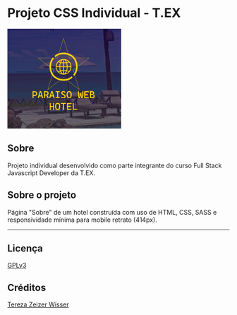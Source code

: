 # Projeto CSS Individual - T.EX
![Hotel Paraíso Web](images/Logo%20no%20site.png)
## Sobre 
Projeto individual desenvolvido como parte integrante do curso Full Stack Javascript Developer da T.EX.

## Sobre o projeto
Página "Sobre" de um hotel construída com uso de HTML, CSS, SASS e responsividade mínima para mobile retrato (414px). 

--- 

## Licença
[GPLv3](https://choosealicense.com/licenses/gpl-3.0/)

## Créditos
[Tereza Zeizer Wisser](https://github.com/Tetezw)
